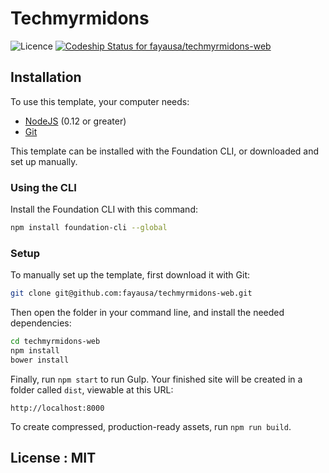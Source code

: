 # Techmyrmidons

![Licence](https://img.shields.io/dub/l/vibe-d.svg)
[ ![Codeship Status for fayausa/techmyrmidons-web](https://app.codeship.com/projects/d3a1cc60-1e0f-0136-3165-4ab32878fbe3/status?branch=master)](https://app.codeship.com/projects/284812)

## Installation

To use this template, your computer needs:

- [NodeJS](https://nodejs.org/en/) (0.12 or greater)
- [Git](https://git-scm.com/)

This template can be installed with the Foundation CLI, or downloaded and set up manually.

### Using the CLI

Install the Foundation CLI with this command:

```bash
npm install foundation-cli --global
```

### Setup

To manually set up the template, first download it with Git:

```bash
git clone git@github.com:fayausa/techmyrmidons-web.git
```

Then open the folder in your command line, and install the needed dependencies:

```bash
cd techmyrmidons-web
npm install
bower install
```

Finally, run `npm start` to run Gulp. Your finished site will be created in a folder called `dist`, viewable at this URL:

```
http://localhost:8000
```

To create compressed, production-ready assets, run `npm run build`.

## License : MIT